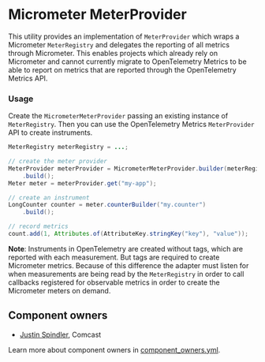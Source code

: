 # Micrometer MeterProvider

This utility provides an implementation of `MeterProvider` which wraps a Micrometer `MeterRegistry`
and delegates the reporting of all metrics through Micrometer.  This enables projects which already
rely on Micrometer and cannot currently migrate to OpenTelemetry Metrics to be able to report on
metrics that are reported through the OpenTelemetry Metrics API.

### Usage

Create the `MicrometerMeterProvider` passing an existing instance of `MeterRegistry`.  Then you can
use the OpenTelemetry Metrics `MeterProvider` API to create instruments.

```java
MeterRegistry meterRegistry = ...;

// create the meter provider
MeterProvider meterProvider = MicrometerMeterProvider.builder(meterRegistry)
    .build();
Meter meter = meterProvider.get("my-app");

// create an instrument
LongCounter counter = meter.counterBuilder("my.counter")
    .build();

// record metrics
count.add(1, Attributes.of(AttributeKey.stringKey("key"), "value"));
```

**Note**: Instruments in OpenTelemetry are created without tags, which are reported with each
measurement.  But tags are required to create Micrometer metrics.  Because of this difference the
adapter must listen for when measurements are being read by the `MeterRegistry` in order to call
callbacks registered for observable metrics in order to create the Micrometer meters on demand.

## Component owners

- [Justin Spindler](https://github.com/HaloFour), Comcast

Learn more about component owners in [component_owners.yml](../.github/component_owners.yml).

